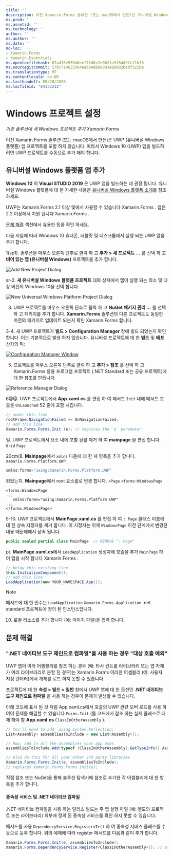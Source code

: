 ```yaml
---
title: ''
description: 이전 Xamarin.Forms 솔루션 (또는 macOS에서 만든)은 유니버설 Windows 플랫폼 프로젝트를 포함 하지 않으므로이 문서에서는 기존 솔루션에 새 UWP 프로젝트를 추가 하는 방법을 설명 합니다 Xamarin.Forms .
ms.prod: ''
ms.assetid: ''
ms.technology: ''
author: ''
ms.author: ''
ms.date: ''
no-loc:
- Xamarin.Forms
- Xamarin.Essentials
ms.openlocfilehash: 87ad78e97046eef7fd6c2e062fa9f84d92c11b38
ms.sourcegitcommit: 57bc714633364aeb34aba9803e88802bebf321ba
ms.translationtype: MT
ms.contentlocale: ko-KR
ms.lasthandoff: 05/28/2020
ms.locfileid: "84132212"
---
```

# <a name="setup-windows-projects"></a>Windows 프로젝트 설정

_기존 솔루션에 새 Windows 프로젝트 추가 Xamarin.Forms_

이전 Xamarin.Forms 솔루션 (또는 macOS에서 만든)은 UWP (유니버설 Windows 플랫폼) 앱 프로젝트를 포함 하지 않습니다. 따라서 Windows 10 (UWP) 앱을 빌드하려면 UWP 프로젝트를 수동으로 추가 해야 합니다.

## <a name="add-a-universal-windows-platform-app"></a>유니버설 Windows 플랫폼 앱 추가

**Windows 10** 의 **Visual STUDIO 2019** 은 UWP 앱을 빌드하는 데 권장 됩니다. 유니버설 Windows 플랫폼에 대 한 자세한 내용은 [유니버설 Windows 플랫폼 소개](/windows/uwp/get-started/universal-application-platform-guide/)를 참조 하세요.

UWP는 Xamarin.Forms 2.1 이상 및에서 사용할 수 있습니다 Xamarin.Forms . 맵은 2.2 이상에서 지원 됩니다 Xamarin.Forms .

<a href="#troubleshooting">문제 해결</a> 섹션에서 유용한 팁을 확인 하세요.

다음 지침에 따라 Windows 10 휴대폰, 태블릿 및 데스크톱에서 실행 되는 UWP 앱을 추가 합니다.

 1(sp1). 솔루션을 마우스 오른쪽 단추로 클릭 하 고 **추가 > 새 프로젝트 ...** 를 선택 하 고 **비어 있는 앱 (유니버설 Windows)** 프로젝트를 추가 합니다.

  ![](universal-images/add-wu.png "Add New Project Dialog")

 sr-2. **새 유니버설 Windows 플랫폼 프로젝트** 대화 상자에서 앱이 실행 되는 최소 및 대상 버전의 Windows 10을 선택 합니다.

  ![](universal-images/target-version.png "New Universal Windows Platform Project Dialog")

 3. UWP 프로젝트를 마우스 오른쪽 단추로 클릭 하 고 **NuGet 패키지 관리 ...** 를 선택 하 고 패키지를 추가 합니다. **Xamarin.Forms** 솔루션의 다른 프로젝트도 동일한 버전의 패키지로 업데이트 되는지 확인 Xamarin.Forms 합니다.

 3-4. 새 UWP 프로젝트가 **빌드 > Configuration Manager** 창에 빌드 되었는지 확인 합니다 .이는 기본적으로 발생 하지 않습니다. 유니버설 프로젝트에 대 한 **빌드** 및 **배포** 상자의 틱:

  [![](universal-images/configuration-sml.png "Configuration Manager Window")](universal-images/configuration.png#lightbox "Configuration Manager Window")

 5. 프로젝트를 마우스 오른쪽 단추로 클릭 하 고 **추가 > 참조** 를 선택 하 고 Xamarin.Forms 응용 프로그램 프로젝트 (.NET Standard 또는 공유 프로젝트)에 대 한 참조를 만듭니다.

  ![](universal-images/addref-sml.png "Reference Manager Dialog")

 6@@. UWP 프로젝트에서 **App.xaml.cs** 를 편집 하 여 메서드 `Init` 내에 메서드 호출을 `OnLaunched` 52 줄에 포함 시킵니다.

```csharp
// under this line
rootFrame.NavigationFailed += OnNavigationFailed;
// add this line
Xamarin.Forms.Forms.Init (e); // requires the `e` parameter
```

 일. UWP 프로젝트에서 요소 내에 포함 된를 제거 하 여 **mainpage** 을 편집 합니다. `Grid` `Page`

 20cm(8. **Mainpage**에서 `xmlns` 다음에 대 한 새 항목을 추가 합니다. `Xamarin.Forms.Platform.UWP`

```csharp
xmlns:forms="using:Xamarin.Forms.Platform.UWP"
```

 되었는지. **Mainpage**에서 root 요소를로 변경 합니다. `<Page` `<forms:WindowsPage`

```xaml
<forms:WindowsPage
...
   xmlns:forms="using:Xamarin.Forms.Platform.UWP"
...
</forms:WindowsPage>
```

 5-10. UWP 프로젝트에서 **MainPage.xaml.cs** 를 편집 하 여 `: Page` 클래스 이름에 대 한 상속 지정자를 제거 합니다 .이 지정자는 이제 `WindowsPage` 이전 단계에서 변경한 내용 때문에에서 상속 됩니다.

```csharp
public sealed partial class MainPage  // REMOVE ": Page"
```

 pt. **MainPage.xaml.cs**에서 `LoadApplication` 생성자에 호출을 추가 `MainPage` 하 여 앱을 시작 합니다 Xamarin.Forms .

```csharp
// below this existing line
this.InitializeComponent();
// add this line
LoadApplication(new YOUR_NAMESPACE.App());
```

> [!NOTE]
> 메서드에 대 한 인수는 `LoadApplication` `Xamarin.Forms.Application` .net standard 프로젝트에 정의 된 인스턴스입니다.

<!--
11 . Double-click **Package.appxmanifest** to set these capabilities
  that are often required:

  Capabilities set:

  * Internet (Client)
  * Location
-->

10. 로컬 리소스를 추가 합니다 (예: 이미지 파일)을 입력 합니다.

## <a name="troubleshooting"></a>문제 해결

<a name="target-invocation-exception" />

### <a name="target-invocation-exception-when-using-compile-with-net-native-tool-chain"></a>".NET 네이티브 도구 체인으로 컴파일"을 사용 하는 경우 "대상 호출 예외"

UWP 앱이 여러 어셈블리를 참조 하는 경우 (예: 타사 컨트롤 라이브러리 또는 앱 자체가 여러 라이브러리로 분할 된 경우)는 Xamarin.Forms 이러한 어셈블리 (예: 사용자 지정 렌더러)에서 개체를 로드 하지 못할 수 있습니다.

프로젝트에 대 한 **속성 > 빌드 > 일반** 창에서 UWP 앱에 대 한 옵션인 **.NET 네이티브 도구 체인으로 컴파일** 을 사용 하는 경우이 문제가 발생할 수 있습니다.

아래 코드에 표시 된 것 처럼 App.xaml.cs에서 호출의 UWP 관련 오버 로드를 사용 하 여이 문제를 해결할 수 있습니다 `Forms.Init` (를 코드에서 참조 하는 실제 클래스로 대체 해야 함 **App.xaml.cs** `ClassInOtherAssembly` ).

```csharp
// You'll need to add `using System.Reflection;`
List<Assembly> assembliesToInclude = new List<Assembly>();

// Now, add in all the assemblies your app uses
assembliesToInclude.Add(typeof (ClassInOtherAssembly).GetTypeInfo().Assembly);

// Also do this for all your other 3rd party libraries
Xamarin.Forms.Forms.Init(e, assembliesToInclude);
// replaces Xamarin.Forms.Forms.Init(e);
```

직접 참조 또는 NuGet을 통해 솔루션 탐색기에 참조로 추가한 각 어셈블리에 대 한 항목을 추가 합니다.

#### <a name="dependency-services-and-net-native-compilation"></a>종속성 서비스 및 .NET 네이티브 컴파일

.NET 네이티브 컴파일을 사용 하는 릴리스 빌드는 주 앱 실행 파일 (예: 별도의 프로젝트 또는 라이브러리) 외부에 정의 된 종속성 서비스를 확인 하지 못할 수 있습니다.

메서드를 사용 `DependencyService.Register<T>()` 하 여 종속성 서비스 클래스를 수동으로 등록 합니다. 위의 예제에 따라 register 메서드를 다음과 같이 추가 합니다.

```csharp
Xamarin.Forms.Forms.Init(e, assembliesToInclude);
Xamarin.Forms.DependencyService.Register<ClassInOtherAssembly>(); // add this
```
